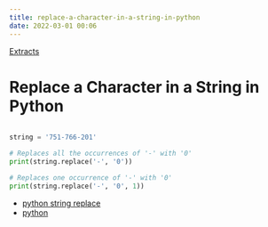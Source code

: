 ```yaml
---
title: replace-a-character-in-a-string-in-python
date: 2022-03-01 00:06
---
```


[Extracts](Extracts.md)

# Replace a Character in a String in Python

```python

string = '751-766-201'

# Replaces all the occurrences of '-' with '0'
print(string.replace('-', '0'))

# Replaces one occurrence of '-' with '0'
print(string.replace('-', '0', 1))
```

-   [python string replace](python-string-replace.md)
-   [python](python.md)
